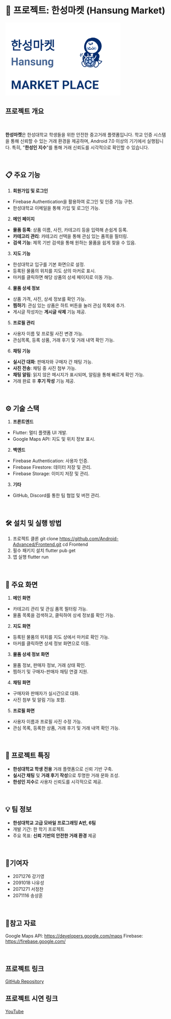 # 📌 프로젝트: 한성마켓 (Hansung Market)

![프로젝트 이미지](./bugi.PNG)

## 프로젝트 개요

<br>

**한성마켓**은 한성대학교 학생들을 위한 안전한 중고거래 플랫폼입니다.
학교 인증 시스템을 통해 신뢰할 수 있는 거래 환경을 제공하며, Android 7.0 이상의 기기에서 실행됩니다.
특히, "**한성인 지수**"를 통해 거래 신뢰도를 시각적으로 확인할 수 있습니다.

<br>

## 📋 주요 기능

1. **회원가입 및 로그인**
- Firebase Authentication을 활용하여 로그인 및 인증 기능 구현.
- 한성대학교 이메일을 통해 가입 및 로그인 가능.
2. **메인 페이지**
- **물품 등록**: 상품 이름, 사진, 카테고리 등을 입력해 손쉽게 등록.
- **카테고리 관리**: 카테고리 선택을 통해 관심 있는 품목을 필터링.
- **검색 기능**: 제목 기반 검색을 통해 원하는 물품을 쉽게 찾을 수 있음.
3. **지도 기능**
- 한성대학교 입구를 기본 화면으로 설정.
- 등록된 물품의 위치를 지도 상의 마커로 표시.
- 마커를 클릭하면 해당 상품의 상세 페이지로 이동 가능.
4. **물품 상세 정보**
- 상품 가격, 사진, 상세 정보를 확인 가능.
- **찜하기**: 관심 있는 상품은 하트 버튼을 눌러 관심 목록에 추가.
- 게시글 작성자는 **게시글 삭제** 기능 제공.
5. **프로필 관리**
- 사용자 이름 및 프로필 사진 변경 가능.
- 관심목록, 등록 상품, 거래 후기 및 거래 내역 확인 가능.
6. **채팅 기능**
- **실시간 대화**: 판매자와 구매자 간 채팅 가능.
- **사진 전송**: 채팅 중 사진 첨부 가능.
- **채팅 알림**: 읽지 않은 메시지가 표시되며, 알림을 통해 빠르게 확인 가능.
- 거래 완료 후 **후기 작성** 기능 제공.

<br>

## ⚙️ 기술 스택
1. **프론트엔드**
- Flutter: 멀티 플랫폼 UI 개발.
- Google Maps API: 지도 및 위치 정보 표시.
2. **백엔드**
- Firebase Authentication: 사용자 인증.
- Firebase Firestore: 데이터 저장 및 관리.
- Firebase Storage: 이미지 저장 및 관리.
3. **기타**
- GitHub, Discord를 통한 팀 협업 및 버전 관리.

<br>
  
## 🛠 설치 및 실행 방법
1. 프로젝트 클론
git clone https://github.com/Android-Advanced/Frontend.git
cd Frontend
2. 필수 패키지 설치
flutter pub get
3. 앱 실행
flutter run

<br>

## 🌟 주요 화면
1. **메인 화면**
- 카테고리 관리 및 관심 품목 필터링 가능.
- 물품 목록을 검색하고, 클릭하여 상세 정보를 확인 가능.
2. **지도 화면**
- 등록된 물품의 위치를 지도 상에서 마커로 확인 가능.
- 마커를 클릭하면 상세 정보 화면으로 이동.
3. **물품 상세 정보 화면**
- 물품 정보, 판매자 정보, 거래 상태 확인.
- 찜하기 및 구매자-판매자 채팅 연결 지원.
4. **채팅 화면**
- 구매자와 판매자가 실시간으로 대화.
- 사진 첨부 및 알림 기능 포함.
5. **프로필 화면**
- 사용자 이름과 프로필 사진 수정 가능.
- 관심 목록, 등록한 상품, 거래 후기 및 거래 내역 확인 가능.

<br>

## 🔑 프로젝트 특징
- **한성대학교 학생 전용** 거래 플랫폼으로 신뢰 기반 구축.
- **실시간 채팅** 및 **거래 후기 작성**으로 투명한 거래 문화 조성.
- **한성인 지수**로 사용자 신뢰도를 시각적으로 제공.

<br>

##  💡 팀 정보
- **한성대학교 고급 모바일 프로그래밍 A반, 6팀**
- 개발 기간: 한 학기 프로젝트
- 주요 목표: **신뢰 기반의 안전한 거래 환경** 제공

<br>

## 🙌기여자
* 2071276 강기영
* 2091018 나유성
* 2071271 서정찬
* 2071116 송상훈

<br>

## 📝참고 자료
Google Maps API: https://developers.google.com/maps
Firebase: https://firebase.google.com/

<br>

## 프로젝트 링크
[GitHub Repository](https://github.com/Android-Advanced/Frontend)

## 프로젝트 시연 링크
[YouTube](https://www.youtube.com/watch?v=P6avA-miY1E)
